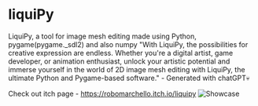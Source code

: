 # liquiPy
LiquiPy, a tool for image mesh editing made using Python, pygame(pygame._sdl2) and also numpy
"With LiquiPy, the possibilities for creative expression are endless. Whether you're a digital artist, game developer, or animation enthusiast, unlock your artistic potential and immerse yourself in the world of 2D image mesh editing with LiquiPy, the ultimate Python and Pygame-based software." - Generated with chatGPT💀

Check out itch page - https://robomarchello.itch.io/liquipy
![Showcase](https://github.com/Robomarchello/liquiPy/assets/49954445/ec66ca0a-4924-4251-9edb-613cf5ef821e)

